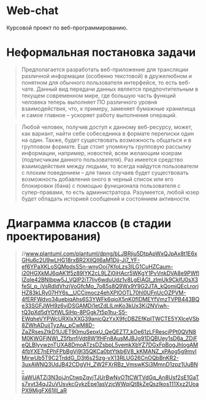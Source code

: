 # Web-chat
Курсовой проект по веб-программированию.

# Неформальная постановка задачи
> Предполагается разработать веб-приложение для трансляции различной информации (особенно текстовой) в дружелюбном и понятном для обычного пользователя интерфейсе, то есть веб-чате. Данный вид передачи данных является предпочтительным в текущем современном мире, где большую часть функций человека теперь выполняет ПО различного уровня взаимодействия, что, к примеру, заменяет бумажные хранилища и самое главное – ускоряет работу выполнения операций.

> Любой человек, получив доступ к данному веб-ресурсу, может, как вариант, найти себе собеседника в формате переписки один на один. Также, будет существовать возможность общаться и в групповом формате. Еще стоит упомянуть групповую рассылку информации, например, новостей, всем желающим юзерам (подписчикам данного пользователя). Раз имеется средство взаимодействия между людьми, то всегда найдутся пользователи с плохим поведением – для таких случаев будет существовать возможность добавления оного в черный список или его блокировки (бана) с помощью функционала пользователя с супер-правами, то есть администратора. Разумеется, любой юзер будет обладать историей сообщений и состоянием активности.

# Диаграмма классов (в стадии проектирования)
> //www.plantuml.com/plantuml/dpng/bLJBRjiu5DtpApWxQJpAx8t1E6xGHu6c2U9wLHG18rxBR2XIlQII6aM1Djj-Jj7_YF-ef6YPaXKLoSQMpdsSSn-wnyOoj7KfoLzs3ILG1CuHZCaum-i20HGXkMJ6qAK1f5z89lYK2cL9LZj0iHAcr5WKgY1PvVnkDVA8e9PWflIZqIe42BNIbpw5J_VQlP2iT7Iiy6wduUdz1v8LgElAGI_zlmUk9CklfJ0sX3feSl_p_jVsRdldVhzjVoGfcMo_7o85s8Q9Wx9Y9G2JTA_kQomjQEcLrorjHZ83kLRy07HY6s__UCCimocz4ehXPlOOTL70hl0UFnUcOZPVM-4fERFWdvo34uebiqAhs6S3YWFk6qioX5nK0fIDMEYfVmzTVPB443BQe33SGFJWH9z6vjDSGAMDi1etZdLILmKo3kUx3Ki2NViwh-tQ3pXd5dYOfWLSiHp-8PGgk7t5p1hu-S5-EWqheVYPWcURXIxXXG39anicQzYxX9fcDBZEfKpITWCTE5YXlceVSb8ZWhADuijTyzAu_pCwM8D-ZaZRsesZtkD1UJET90muSepxU_QeQEZT7_kOe61zLFRescjPPt0QVN8M0KWGFjNWl_Z5fbnfjVdt8W1fHFn8AusMJBJg91DQBUey1sD6a_ZDiFeQLBIyywznTUXA8DmoATzsDZsbpL5vemkXbYZ7DGxFpBogJhIogAM4fbYXE7nEPhFPbBgVj9l35QKCa0btYtkb6V8_kKMANZ_xPAog5g9mvIMirwUb5T9C2TrddG_D3t6s2Szg-vX13RLUG26CnOQbBnKR2-3uxAWNQ3UdJB42CDgVH_ZW2FXrRBz_VmswKSj3MmnD1zpz1UuBN-iIaWUATZi3N3ojJnCtwpZqvjTJUrBwNvOTtCWTVdGq_An8Usf2sE1GaTs7xyt34qJ2uVUsvkcGykzEpe1asVzjcWWqiQt8kZeQszIkos111Xxz2UoaPX9MjgFX61IlI_aR
